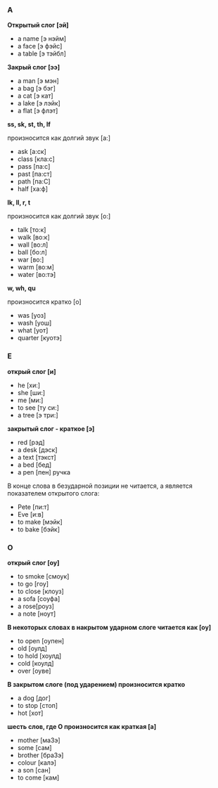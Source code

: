 ### A

**Открытый слог [эй]**

* a name [э нэйм]
* a face [э фэйс]
* a table [э тэйбл]

**Закрый слог [ээ]**

* a man [э мэн] 
* a bag [э бэг] 
* a cat [э кат] 
* a lake [э лэйк]
* a flat [э флэт]

**ss, sk, st, th, lf** 

произносится как долгий звук [а:]

* ask [а:ск]
* class [кла:с]
* pass [па:с]
* past [па:ст]
* path [па:С]
* half [ха:ф]

**lk, ll, r, t**

произносится как долгий звук [о:]

* talk [то:к]
* walk [во:к]
* wall [во:л]
* ball [бо:л]
* war [во:]
* warm [во:м]
* water [во:тэ]

**w, wh, qu**

произносится кратко [о]

* was [уоз]
* wash [уош]
* what [уот] 
* quarter [куотэ] 


### Е

**открый слог [и]**

* he [хи:]
* she [ши:]
* mе [ми:]
* to see [ту си:]
* a tree [э три:]

**закрытый слог - краткое [э]**

* red [рэд]
* a desk [дэск]
* a text [тэкст]
* a bed [бед]
* а реn [пен] ручка

В конце слова в безударной позиции не читается, а является показателем открытого слога:

* Pete [пи:т]
* Eve [и:в]
* to make [мэйк]
* to bake [бэйк]

### О

**открый слог [оу]**

* to smoke [смоук]
* to go [гоу]
* to close [клоуз]
* a sofa [cоуфа]
* a rose[pоуз]
* a note [ноут]

**В некоторых словах в накрытом ударном слоге читается как [оу]** 

* to open [оупен]
* old [оулд]
* to hold [хоулд]
* cold [коулд]
* over [оуве]

**В закрытом слоге (под ударением) произносится кратко**

* a dog [дог]
* to stop [стоп]
* hot [хот]

**шесть слов, где О произносится как краткая [а]**

* mother [маЗэ]
* some [сам]
* brother [браЗэ]
* colour [калэ]
* a son [сан]
* to come [кам]
